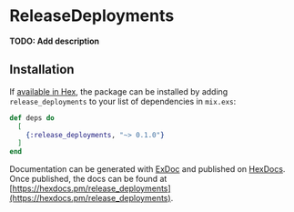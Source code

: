 # ReleaseDeployments

**TODO: Add description**

## Installation

If [available in Hex](https://hex.pm/docs/publish), the package can be installed
by adding `release_deployments` to your list of dependencies in `mix.exs`:

```elixir
def deps do
  [
    {:release_deployments, "~> 0.1.0"}
  ]
end
```

Documentation can be generated with [ExDoc](https://github.com/elixir-lang/ex_doc)
and published on [HexDocs](https://hexdocs.pm). Once published, the docs can
be found at [https://hexdocs.pm/release_deployments](https://hexdocs.pm/release_deployments).

